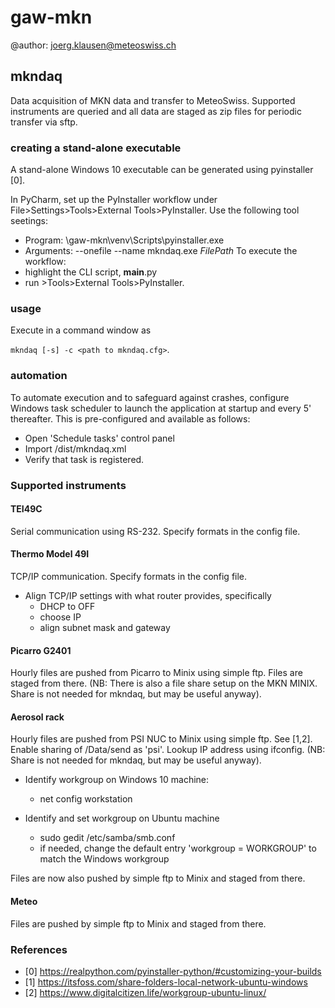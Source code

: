 # gaw-mkn

@author: joerg.klausen@meteoswiss.ch

## mkndaq
Data acquisition of MKN data and transfer to MeteoSwiss. Supported instruments are queried and all data are staged as 
zip files for periodic transfer via sftp.

### creating a stand-alone executable
A stand-alone Windows 10 executable can be generated using pyinstaller [0]. 

In PyCharm, set up the PyInstaller workflow under File>Settings>Tools>External Tools>PyInstaller.
Use the following tool seetings:
- Program: <path>\gaw-mkn\venv\Scripts\pyinstaller.exe
- Arguments: --onefile --name mkndaq.exe $FilePath$
To execute the workflow:
- highlight the CLI script, __main__.py
- run >Tools>External Tools>PyInstaller.

### usage
Execute in a command window as

``mkndaq [-s] -c <path to mkndaq.cfg>``.

### automation
To automate execution and to safeguard against crashes, configure Windows task scheduler to launch the application at 
startup and every 5' thereafter. This is pre-configured and available as follows:
- Open 'Schedule tasks' control panel
- Import /dist/mkndaq.xml
- Verify that task is registered. 

### Supported instruments
#### TEI49C
Serial communication using RS-232. Specify formats in
the config file.

#### Thermo Model 49I
TCP/IP communication. Specify formats in the config file.
- Align TCP/IP settings with what router provides, specifically
    - DHCP to OFF
	- choose IP
	- align subnet mask and gateway

#### Picarro G2401
Hourly files are pushed from Picarro to Minix using simple ftp. Files are staged from there. 
(NB: There is also a file share setup on the MKN MINIX. Share is not needed for mkndaq, but may be useful anyway).

#### Aerosol rack
Hourly files are pushed from PSI NUC to Minix using simple ftp. 
See [1,2]. Enable sharing of /Data/send as 'psi'. Lookup IP address using ifconfig. (NB: Share is not needed for mkndaq, but may be useful anyway).

- Identify workgroup on Windows 10 machine:
    - net config workstation

- Identify and set workgroup on Ubuntu machine
    - sudo gedit /etc/samba/smb.conf
    - if needed, change the default entry 'workgroup = WORKGROUP' to match the Windows workgroup

Files are now also pushed by simple ftp to Minix and staged from there.

#### Meteo
Files are pushed by simple ftp to Minix and staged from there.

### References
- [0] https://realpython.com/pyinstaller-python/#customizing-your-builds
- [1] https://itsfoss.com/share-folders-local-network-ubuntu-windows
- [2] https://www.digitalcitizen.life/workgroup-ubuntu-linux/

